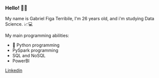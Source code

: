 ### Hello! 🙋🏻

My name is Gabriel Figa Terribile, I'm 26 years old, and i'm studying Data Science. 📈💻

My main programming abilities:

- 🐍 Python programming
- PySpark programming
- SQL and NoSQL
- PowerBI

[Linkedin](https://www.linkedin.com/in/gabriel-figa/)
